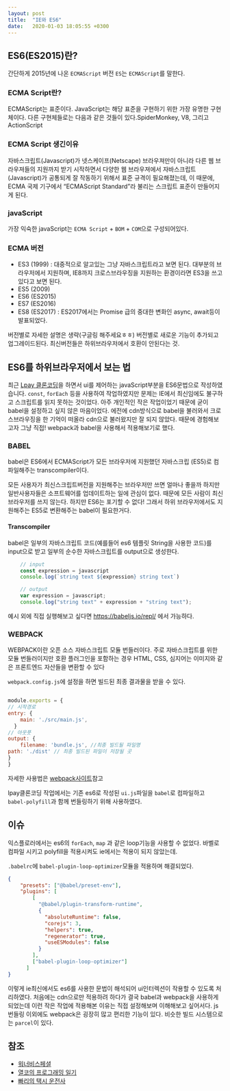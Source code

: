 ```yaml
---
layout: post
title:  "IE와 ES6"
date:   2020-01-03 18:05:55 +0300
---
```


## ES6(ES2015)란?
간단하게 2015년에 나온 `ECMAScript` 버전
`ES`는 `ECMAScript`를 말한다.

### ECMA Script란?
ECMAScript는 표준이다. JavaScript는 해당 표준을 구현하기 위한 가장 유명한 구현체이다. 다른 구현체들로는 다음과 같은 것들이 있다.SpiderMonkey, V8, 그리고 ActionScript


### ECMA Script 생긴이유
자바스크립트(Javascript)가 넷스케이프(Netscape) 브라우져만이 아니라 다른 웹 브라우져들의 지원까지 받기 시작하면서 다양한 웹 브라우져에서 자바스크립트(Javascript)가 공통되게 잘 작동하기 위해서 표준 규격이 필요해졌는데, 이 때문에, ECMA 국제 기구에서 “ECMAScript Standard”라 불리는 스크립트 표준이 만들어지게 된다.

### javaScript
가장 익숙한 javaScript는 `ECMA Script` + `BOM` + `COM`으로 구성되어있다.

### ECMA 버전
- ES3 (1999) : 대중적으로 알고있는 그냥 자바스크립트라고 보면 된다. 대부분의 브라우저에서 지원하며, IE8까지 크로스브라우징을 지원하는 환경이라면 ES3을 쓰고 있다고 보면 된다.
- ES5 (2009)
- ES6 (ES2015)
- ES7 (ES2016)
- ES8 (ES2017) : ES2017에서는 Promise 급의 중대한 변화인 async, await등이 발표되었다.

버전별로 자세한 설명은 생략(구글링 해주세요ㅎㅎ)
버전별로 새로운 기능이 추가되고 업그레이드된다. 최신버전들은 하위브라우저에서 호환이 안된다는 것.

## ES6를 하위브라우저에서 보는 법

최근 [Lpay 클론코딩]('https://henyy1004.github.io/web/lpay/index.html')을 하면서 ui를 제어하는 javaScript부분을 ES6문법으로 작성하였습니다. `const`, `forEach` 등을 사용하여 작업하였지만 문제는 IE에서 최신임에도 불구하고 스크립트를 읽지 못하는 것이었다. 아주 개인적인 작은 작업이었기 때문에 굳이 babel을 설정하고 싶지 않은 마음이었다. 에전에 cdn방식으로 babel을 불러와서 크로스브라우징을 한 기억이 떠올라 cdn으로 불러왔지만 잘 되지 않았다.
때문에 경험해보고자 그냥 직접! webpack과 babel을 사용해서 적용해보기로 했다.

### BABEL
babel은 ES6에서 ECMAScript가 모든 브라우저에 지원했던 자바스크립 (ES5)로 컴파일해주는 transcompiler이다.

모든 사용자가 최신스크립트버전을 지원해주는 브라우저만 쓰면 얼마나 좋을까 하지만 일반사용자들은 소프트웨어를 업데이트하는 일에 관심이 없다. 때문에 모든 사람이 최신 브라우저를 쓰지 않는다. 하지만 ES6는 포기할 수 없다! 그래서 하위 브라우저에서도 지원해주는 ES5로 변환해주는 babel이 필요한거다.

#### Transcompiler
babel은 일부의 자바스크립트 코드(예를들어 es6 템플릿 String을 사용한 코드)를 input으로 받고 일부의 순수한 자바스크립트를 output으로 생성한다.

```javascript
    // input
    const expression = javascript
    console.log(`string text ${expression} string text`)

    // output
    var expression = javascript;
    console.log("string text" + expression + "string text");
```

예시 외에 직접 실행해보고 싶다면  https://babeljs.io/repl/ 에서 가능하다.

### WEBPACK
WEBPACK이란 오픈 소스 자바스크립트 모듈 번들러이다. 주로 자바스크립트를 위한 모듈 번들러이지만 호환 플러그인을 포함하는 경우 HTML, CSS, 심지어는 이미지와 같은 프론트엔드 자산들을 변환할 수 있다

`webpack.config.js`에 설정을 하면 빌드된 최종 결과물을 받을 수 있다.

```javascript

module.exports = {
// 시작경로
entry: {
    main: './src/main.js',
  }
// 아웃풋
output: {
    filename: 'bundle.js', //최종 빌드될 파일명
path: './dist' // 최종 빌드된 파일이 저장될 곳
}
}
```
자세한 사용법은 [webpack사이트](https://webpack.js.org/)참고

lpay클론코딩 작업에서는 기존 es6로 작성된 `ui.js`파일을 `babel`로 컴파일하고 `babel-polyfill`과 함께 번들링하기 위해 사용하였다.

## 이슈
익스플로러에서는 es6의 `forEach`, `map` 과 같은 loop기능을 사용할 수 없었다.
바벨로 컴파일 시키고 polyfill을 적용시켜도 ie에서는 적용이 되지 않았는데.

`.babelrc`에 `babel-plugin-loop-optimizer`모듈을 적용하며 해결되었다.
```json
{
    "presets": ["@babel/preset-env"],
    "plugins": [
        [
          "@babel/plugin-transform-runtime",
          {
            "absoluteRuntime": false,
            "corejs": 3,
            "helpers": true,
            "regenerator": true,
            "useESModules": false
          }
        ],
        ["babel-plugin-loop-optimizer"]
      ]
}
```

이렇게 ie최신에서도 es6를 사용한 문법이 해석되어 ui인터렉션이 작용할 수 있도록 처리하였다.
처음에는 cdn으로만 적용하려 하다가 결국 babel과 webpack을 사용하게 되었는데
이런 작은 작업에 적용해본 이유는 직접 설정해보며 이해해보고 싶어서다.
js 번들링 이외에도 webpack은 굉장히 많고 편리한 기능이 있다. 비슷한 빌드 시스템으로는 `parcel`이 있다.

## 참조
- [워너비스페셜](https://takeuu.tistory.com/93)
- [열코의 프로그래밍 일기](https://yeolco.tistory.com/146)
- [빠리의 택시 운전사](https://geonlee.tistory.com/133)